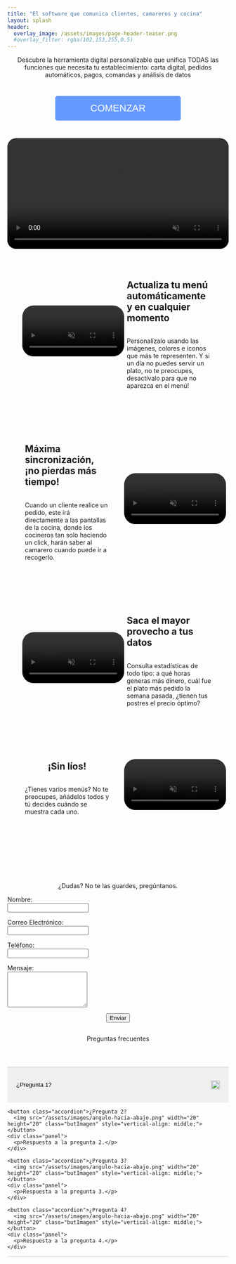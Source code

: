 ```yaml
---
title: "El software que comunica clientes, camareros y cocina"
layout: splash
header:
  overlay_image: /assets/images/page-header-teaser.png
  #overlay_filter: rgba(102,153,255,0.5)
---
```


<div style="text-align:center;">
  Descubre la herramienta digital personalizable que unifica TODAS las funciones que necesita tu establecimiento: carta digital, pedidos automáticos, pagos, comandas y análisis de datos
</div>

<div style="text-align:center;">
  <button class="plan-button" id="login-link" onclick="openNetlifyIdentity()">COMENZAR</button>
</div>

<div style="margin: 0 auto; text-align:center;">
  <video style="border-radius: 20px; width: 100%; height: auto;" autoplay loop muted>
    <source src="/assets/videos/your-video.mp4" type="video/mp4">
  </video>
</div>

<div class="plan-container">
  <div class="plan" style="border-left: 0px;">
    <video width="900" height="544" style="border-radius: 40px; width: 100%; height: auto; padding: 1em;" autoplay loop muted>
      <source src="/assets/videos/your-video.mp4" type="video/mp4">
    </video>
    <div class="plan" style="display: flex; flex-direction: column;">
      <h2>Actualiza tu menú automáticamente y en cualquier momento</h2>
      <p>Personalízalo usando las imágenes, colores e iconos que más te representen. Y si un día no puedes servir un plato, no te preocupes, desactívalo para que no aparezca en el menú!</p>
    </div>
  </div>

  <div class="plan">
    <div class="plan" style="display: flex; flex-direction: column;">
      <h2>Máxima sincronización, ¡no pierdas más tiempo!</h2>
      <p>Cuando un cliente realice un pedido, este irá directamente a las pantallas de la cocina, donde los cocineros tan solo haciendo un click, harán saber al camarero cuando puede ir a recogerlo.</p>
    </div>
    <video width="900" height="544" style="border-radius: 40px; width: 100%; height: auto; padding: 1em;" autoplay loop muted>
      <source src="/assets/videos/your-video.mp4" type="video/mp4">
    </video>
  </div>

  <div class="plan" style="border-left: 0px;">
    <video width="900" height="544" style="border-radius: 40px; width: 100%; height: auto; padding: 1em;" autoplay loop muted>
      <source src="/assets/videos/your-video.mp4" type="video/mp4">
    </video>
    <div class="plan" style="display: flex; flex-direction: column;">
      <h2>Saca el mayor provecho a tus datos</h2>
      <p>Consulta estadísticas de todo tipo: a qué horas generas más dinero, cuál fue el plato más pedido la semana pasada, ¿tienen tus postres el precio óptimo?</p>
    </div>
  </div>

  <div class="plan">
    <div class="plan" style="display: flex; flex-direction: column;">
      <h2>¡Sin líos!</h2>
      <p>¿Tienes varios menús? No te preocupes, añádelos todos y tú decides cuándo se muestra cada uno.</p>
    </div>
    <video width="900" height="544" style="border-radius: 40px; width: 100%; height: auto; padding: 1em;" autoplay loop muted>
      <source src="/assets/videos/your-video.mp4" type="video/mp4">
    </video>
  </div>
</div>



<div style="text-align:center; margin-top:7em">
  ¿Dudas? No te las guardes, pregúntanos.
</div>

<form name="contact" action="/_pages/success.html" method="POST" data-netlify="true" class="contact-form">
  <input type="hidden" name="subject" id="subject" value="Mensaje de (nombre)" />
  
  <p>
    <label for="name">Nombre:</label><br />
    <input type="text" id="name" name="name" required />
  </p>
  
  <p>
    <label for="email">Correo Electrónico:</label><br />
    <input type="email" id="email" name="email" required />
  </p>
  
  <p>
    <label for="phone">Teléfono:</label><br />
    <input type="tel" id="phone" name="phone" required />
  </p>
  
  <p>
    <label for="message">Mensaje:</label><br />
    <textarea id="message" name="message" rows="5" required></textarea>
  </p>
  
  <p style="text-align: center;">
    <button type="submit">Enviar</button>
  </p>
</form>

<script>
  document.querySelector('form').addEventListener('submit', function(event) {
    var name = document.getElementById('name').value;
    var phone = document.getElementById('phone').value;
    var subjectField = document.getElementById('subject');
    subjectField.value = `Mensaje de ${name} - Teléfono: ${phone}`;
  });
</script>



<div style="text-align:center; margin: 2em;">
  Preguntas frecuentes
</div>

<div style="margin: 4em auto; text-align:center;">
  <div id="faq" class="faq" style="margin-top: 20px; margin: 0 auto;">
    <button class="accordion">¿Pregunta 1?
      <img src="/assets/images/angulo-hacia-abajo.png" width="20" height="20" class="butImagen" style="vertical-align: middle;">
    </button>
    <div class="panel">
      <p>Respuesta a la pregunta 1.</p>
    </div>

    <button class="accordion">¿Pregunta 2?
      <img src="/assets/images/angulo-hacia-abajo.png" width="20" height="20" class="butImagen" style="vertical-align: middle;">
    </button>
    <div class="panel">
      <p>Respuesta a la pregunta 2.</p>
    </div>

    <button class="accordion">¿Pregunta 3?
      <img src="/assets/images/angulo-hacia-abajo.png" width="20" height="20" class="butImagen" style="vertical-align: middle;">
    </button>
    <div class="panel">
      <p>Respuesta a la pregunta 3.</p>
    </div>

    <button class="accordion">¿Pregunta 4?
      <img src="/assets/images/angulo-hacia-abajo.png" width="20" height="20" class="butImagen" style="vertical-align: middle;">
    </button>
    <div class="panel">
      <p>Respuesta a la pregunta 4.</p>
    </div>
  </div>
</div>

<style>
.plan-container {
  display: flex;
  flex-wrap: wrap;
  flex-direction: column;
  align-content: center;
}

.plan {
  padding: 20px;
  display: grid;
  grid-template-columns: 1fr 1fr;
  align-items: center;
}

.plan-button {
  background-color: #6699ff;
  color: white;
  border: none;
  padding: 15px 80px;
  margin: 40px;
  text-align: center;
  text-decoration: none;
  display: inline-block;
  font-size: 22px;
  border-radius: 5px;
  cursor: pointer;
}

.faq {
  width: 100%;
  max-width: 41rem;
  margin-left: auto;
  margin-right: auto;
  margin-top: 4em;
  text-align: left;
  border-bottom: 1px solid #ccc;
}

.faq1_question {
  border-top: 1px solid var(--gray-200);
  cursor: pointer;
  justify-content: space-between;
  align-items: center;
  padding-top: 1.5rem;
  padding-bottom: 1rem;
  display: flex;
}

.accordion {
  width: 100%;
  padding: 20px 20px;
  text-align: left;
  border: none;
  cursor: pointer;
  text-decoration: none;
  line-height: 40px;
  outline: none;
  border-top: 1px solid #ccc;
}

.butImagen {
  transition: transform 0.3s ease;
}

.butImagen.rotated {
  transform: rotate(180deg);
}

img {
  float: right;
  margin-left: 10px;
  margin-bottom: 10px;
  margin-top: 10px;
}

.accordion:focus, .accordion:active {
  outline: none;
}

.panel {
  padding: 0 18px;
  height: 0;
  overflow: hidden;
  transition: height 0.3s ease;
}

.panel.open {
  height: auto;
}
</style>

<script>
  var acc = document.querySelectorAll(".accordion");

  acc.forEach(function(item) {
    item.addEventListener("click", function() {
      this.classList.toggle("active");
      this.querySelector("img").classList.toggle("rotated");

      var panel = this.nextElementSibling;
      if (panel.style.height) {
        panel.style.height = null;
      } else {
        panel.style.height = panel.scrollHeight + "px";
      }
    });
  });
</script>
